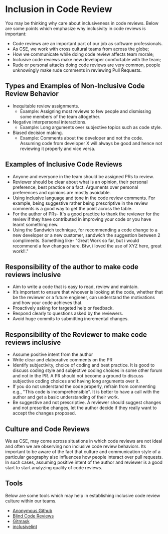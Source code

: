 # Inclusion in Code Review

You may be thinking why care about inclusiveness in code reviews. Below are some points which emphasize why inclusivity in code reviews is important:

* Code reviews are an important part of our job as software professionals.
* As CSE, we work with cross cultural teams from across the globe;
* How we communicate while doing code review affects team morale;
* Inclusive code reviews make new developer comfortable with the team;
* Rude or personal attacks doing code reviews are very common, people unknowingly make rude comments in reviewing Pull Requests.

## Types and Examples of Non-Inclusive Code Review Behavior

* Inequitable review assignments.
  * Example: Assigning most reviews to few people and dismissing some members of the team altogether.
* Negative interpersonal interactions.
  * Example: Long arguments over subjective topics such as code style.
* Biased decision making.
  * Example: Comments about the developer and not the code. Assuming code from developer X will always be good and hence not reviewing it properly and vice versa.

## Examples of Inclusive Code Reviews

* Anyone and everyone in the team should be assigned PRs to review.
* Reviewer should be clear about what is an opinion, their personal preference, best practice or a fact. Arguments over personal preferences and opinions are mostly avoidable.
* Using inclusive language and tone in the code review comments. For example, being suggestive rather being prescriptive in the review comments is a good way to get the point across the table.
* For the author of PRs- It's a good practice to thank the reviewer for the review if they have contributed in improving your code or you have learnt something new.
* Using the Sandwich technique, for recommending a code change to a new developer or a new customer, sandwich the suggestion between 2 compliments. Something like- "Great Work so far, but i would recommend a few changes here. Btw, i loved the use of XYZ here, great work!!."

## Responsibility of the author to make code reviews inclusive

* Aim to write a code that is easy to read, review and maintain.
* It’s important to ensure that whoever is looking at the code, whether that be the reviewer or a future engineer, can understand the motivations and how your code achieves that.
* Proactively asking for targeted help or feedback.
* Respond clearly to questions asked by the reviewers.
* Avoid huge commits to submitting incremental changes.

## Responsibility of the Reviewer to make code reviews inclusive

* Assume positive intent from the author
* Write clear and elaborative comments on the PR
* Identify subjectivity, choice of coding and best practice. It is good to discuss coding style and subjective coding choices in some other forum and not in the PR. A PR should not become a ground to discuss subjective coding choices and having long arguments over it.
* If you do not understand the code properly, refrain from commenting e.g., "This code is incomprehensible". It is better to have a call with the author and get a basic understanding of their work.
* Be suggestive and not prescriptive. A reviewer should suggest changes and not prescribe changes, let the author decide if they really want to accept the changes proposed.

## Culture and Code Reviews

We as CSE, may come across situations in which code reviews are not ideal and often we are observing non inclusive code review behaviors. Its important to be aware of the fact that culture and communication style of a particular geography also influences how people interact over pull requests.
In such cases, assuming positive intent of the author and reviewer is a good start to start analyzing quality of code reviews.

## Tools

Below are some tools which may help in establishing inclusive code review culture within our teams.

* [Anonymous Github](https://github.com/tdurieux/anonymous_github)
* [Blind Code Reviews](https://github.com/zombie/blind-reviews)
* [Gitmask](https://www.gitmask.com)
* [inclusivelint](https://github.com/inclusivelint)
